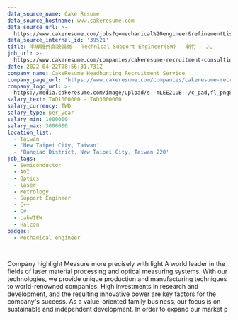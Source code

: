 ```yaml
---
data_source_name: Cake Resume
data_source_hostname: www.cakeresume.com
data_source_url: >-
  https://www.cakeresume.com/jobs?q=mechanical%20engineer&refinementList%5Blang_name%5D%5B0%5D=English&refinementList%5Bsalary_type%5D=per_year&range%5Bsalary_range%5D%5Bmin%5D=1000000&page=3
data_source_internal_id: '39521'
title: 半導體外商設備商 - Technical Support Engineer(SW) - 新竹 - JL
job_url: >-
  https://www.cakeresume.com/companies/cakeresume-recruitment-consulting/jobs/ec6c32
date: 2022-04-22T08:56:31.731Z
company_name: CakeResume Headhunting Recruitment Service
company_page_url: 'https://www.cakeresume.com/companies/cakeresume-recruitment-consulting'
company_logo_url: >-
  https://media.cakeresume.com/image/upload/s--mLEE21uB--/c_pad,fl_png8,h_200,w_200/v1620881212/vdbipassrdfr8omwzeq6.png
salary_text: TWD1000000 - TWD3000000
salary_currency: TWD
salary_type: per_year
salary_min: 1000000
salary_max: 3000000
location_list:
  - Taiwan
  - 'New Taipei City, Taiwan'
  - 'Banqiao District, New Taipei City, Taiwan 220'
job_tags:
  - Semiconductor
  - AOI
  - Optics
  - laser
  - Metrology
  - Support Engineer
  - C++
  - C#
  - LabVIEW
  - Halcon
badges:
  - Mechanical engineer

---
```


Company highlight Measure more precisely with light A world leader in the fields of laser material processing and optical measuring systems. With our technologies, we provide unique production and manufacturing techniques to world-renowned companies. High investments in research and development, and the resulting innovative power are key factors for the company's success. As a value-oriented family business, our focus is on sustainable and independent development. In order to expand our market p